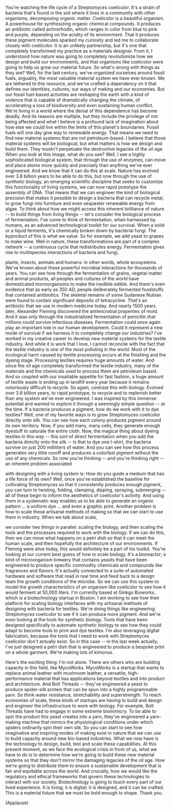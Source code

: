 
You&#39;re watching the life cycle
of a Streptomyces coelicolor.
It&#39;s a strain of bacteria
that&#39;s found in the soil
where it lives in a community
with other organisms,
decomposing organic matter.
Coelicolor is a beautiful organism.
A powerhouse for synthesizing
organic chemical compounds.
It produces an antibiotic
called actinorhodin,
which ranges in color
from blue to pink and purple,
depending on the acidity
of its environment.
That it produces these pigment molecules
sparked my curiosity
and led me to collaborate
closely with coelicolor.
It is an unlikely partnership,
but it&#39;s one that completely transformed
my practice as a materials designer.
From it, I understood how nature
was going to completely revolutionize
how we design and build our environments,
and that organisms like coelicolor
were going to help us
grow our material future.
So what&#39;s wrong with things as they are?
Well, for the last century,
we&#39;ve organized ourselves
around fossil fuels,
arguably, the most valuable
material system we have ever known.
We are tethered to this resource,
and we&#39;ve crafted a dependency on it
that defines our identities, cultures,
our ways of making and our economies.
But our fossil fuel-based activities
are reshaping the earth
with a kind of violence that is capable
of dramatically changing the climate,
of accelerating a loss of biodiversity
and even sustaining human conflict.
We&#39;re living in a world
where the denial of this dependence
has become deadly.
And its reasons are multiple,
but they include the privilege
of not being affected
and what I believe
is a profound lack of imagination
about how else we could live
within the limits
of this planet&#39;s boundaries.
Fossil fuels will one day
give way to renewable energy.
That means we need to find
new material systems
that are not petroleum-based.
I believe that those material systems
will be biological,
but what matters
is how we design and build them.
They mustn&#39;t perpetuate
the destructive legacies of the oil age.
When you look at this image,
what do you see?
Well, I see a highly sophisticated
biological system,
that through the use of enzymes,
can move and place atoms
more quickly and precisely
than anything we&#39;ve ever engineered.
And we know that it can do this at scale.
Nature has evolved over 3.8 billion years
to be able to do this,
but now through the use
of synthetic biology,
an emerging scientific discipline
that seeks to customize
this functionality of living systems,
we can now rapid prototype
the assembly of DNA.
That means that we can engineer
the kind of biological precision
that makes it possible
to design a bacteria
that can recycle metal,
to grow fungi into furniture
and even sequester
renewable energy from algae.
To think about how we might access
this inherent brilliance of nature --
to build things from living things --
let&#39;s consider the biological
process of fermentation.
I&#39;ve come to think of fermentation,
when harnessed by humans,
as an advanced technological
toolkit for our survival.
When a solid or a liquid ferments,
it&#39;s chemically broken down
by bacterial fungi.
The byproduct of this is what we value.
So for example, we add yeast
to grapes to make wine.
Well in nature, these transformations
are part of a complex network --
a continuous cycle
that redistributes energy.
Fermentation gives rise
to multispecies interactions
of bacteria and fungi,

plants, insects, animals and humans:
in other words, whole ecosystems.
We&#39;ve known about these powerful
microbial interactions
for thousands of years.
You can see how through
the fermentation of grains,
vegetal matter and animal products,
all peoples and cultures of the world
have domesticated microorganisms
to make the inedible edible.
And there&#39;s even evidence
that as early as 350 AD,
people deliberately fermented
foodstuffs that contained antibiotics.
The skeletal remains
of some Sudanese Nubian
were found to contain
significant deposits of tetracycline.
That&#39;s an antibiotic that we use
in modern medicine today.
And nearly 1500 years later,
Alexander Fleming discovered
the antimicrobial properties of mold.
And it was only through the industrialized
fermentation of penicillin
that millions could survive
infectious diseases.
Fermentation could once again
play an important role
in our human development.
Could it represent a new mode of survival
if we harness it to completely
change our industries?
I&#39;ve worked in my creative career
to develop new material systems
for the textile industry.
And while it is work that I love,
I cannot reconcile with the fact
that the textile industry
is one of the most polluting in the world.
Most of the ecological harm
caused by textile processing
occurs at the finishing
and the dyeing stage.
Processing textiles
requires huge amounts of water.
And since the oil age completely
transformed the textile industry,
many of the materials
and the chemicals used
to process them are petroleum based.
And so coupled with our insatiable
appetite for fast fashion,
a huge amount of textile waste
is ending up in landfill every year
because it remains
notoriously difficult to recycle.
So again, contrast this with biology.
Evolved over 3.8 billion years,
to rapid prototype,
to recycle and to replenish
better than any system
we&#39;ve ever engineered.
I was inspired by this immense potential
and wanted to explore it
through a seemingly simple question --
at the time.
If a bacteria produces a pigment,
how do we work with it to dye textiles?
Well, one of my favorite ways
is to grow Streptomyces coelicolor
directly onto silk.
You can see how each colony
produces pigment around its own territory.
Now, if you add many, many cells,
they generate enough dyestuff
to saturate the entire cloth.
Now, the magical thing
about dyeing textiles in this way --
this sort of direct fermentation
when you add the bacteria
directly onto the silk --
is that to dye one t-shirt,
the bacteria survive
on just 200 milliliters of water.
And you can see how this process
generates very little runoff
and produces a colorfast pigment
without the use of any chemicals.
So now you&#39;re thinking --
and you&#39;re thinking right --
an inherent problem associated

with designing with a living system is:
How do you guide a medium
that has a life force of its own?
Well, once you&#39;ve established
the baseline for cultivating Streptomyces
so that it consistently
produces enough pigment,
you can turn to twisting, folding,
clamping, dipping, spraying,
submerging --
all of these begin to inform
the aesthetics of coelicolor&#39;s activity.
And using them in a systematic way
enables us to be able
to generate an organic pattern ...
a uniform dye ...
and even a graphic print.
Another problem is how to scale
these artisanal methods of making
so that we can start
to use them in industry.
When we talk about scale,

we consider two things in parallel:
scaling the biology,
and then scaling
the tools and the processes
required to work with the biology.
If we can do this,
then we can move
what happens on a petri dish
so that it can meet the human scale,
and then hopefully
the architecture of our environments.
If Fleming were alive today,
this would definitely
be a part of his toolkit.
You&#39;re looking at our current best guess
of how to scale biology.
It&#39;s a bioreactor;
a kind of microorganism brewery
that contains yeasts
that have been engineered to produce
specific commodity chemicals and compounds
like fragrances and flavors.
It&#39;s actually connected to a suite
of automated hardware and software
that read in real time
and feed back to a design team
the growth conditions of the microbe.
So we can use this system
to model the growth characteristics
of an organism like coelicolor
to see how it would
ferment at 50,000 liters.
I&#39;m currently based at Ginkgo Bioworks,
which is a biotechnology
startup in Boston.
I am working to see
how their platform for scaling biology
interfaces with my artisanal methods
of designing with bacteria for textiles.
We&#39;re doing things like engineering
Streptomyces coelicolor
to see if it can produce more pigment.
And we&#39;re even looking at the tools
for synthetic biology.
Tools that have been designed
specifically to automate synthetic biology
to see how they could adapt
to become tools to print and dye textiles.
I&#39;m also leveraging digital fabrication,
because the tools that I need
to work with Streptomyces coelicolor
don&#39;t actually exist.
So in this case --
in the last week actually,
I&#39;ve just designed a petri dish
that is engineered to produce
a bespoke print on a whole garment.
We&#39;re making lots of kimonos.

Here&#39;s the exciting thing:
I&#39;m not alone.
There are others who are building
capacity in this field,
like MycoWorks.
MycoWorks is a startup
that wants to replace animal leather
with mushroom leather,
a versatile, high-performance material
that has applications beyond textiles
and into product and architecture.
And Bolt Threads --
they&#39;ve engineered a yeast
to produce spider-silk protein
that can be spun
into a highly programmable yarn.
So think water resistance,
stretchability and superstrength.
To reach economies of scale,
these kinds of startups
are having to build and design
and engineer the infrastructure
to work with biology.
For example,
Bolt Threads have had to engage
in some extreme biomimicry.
To be able to spin the product
this yeast creates into a yarn,
they&#39;ve engineered a yarn-making machine
that mimics the physiological conditions
under which spiders
ordinarily spin their own silk.
So you can start to see how imaginative
and inspiring modes of making
exist in nature
that we can use to build capacity
around new bio-based industries.
What we now have is the technology
to design, build, test and scale
these capabilities.
At this present moment,
as we face the ecological
crisis in front of us,
what we have to do is to determine
how we&#39;re going to build
these new material systems
so that they don&#39;t mirror
the damaging legacies of the oil age.
How we&#39;re going to distribute them
to ensure a sustainable development
that is fair and equitable
across the world.
And crucially, how we would like
the regulatory and ethical frameworks
that govern these technologies
to interact with our society.
Biotechnology is going to touch
every part of our lived experience.
It is living;
it is digital;
it is designed, and it can be crafted.
This is a material future
that we must be bold enough to shape.
Thank you.

(Applause)

